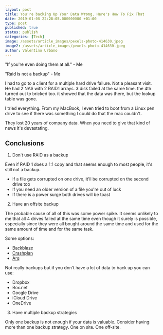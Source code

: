 ```yaml
---
layout: post
title: You're backing Up Your Data Wrong, Here's How To Fix That
date: 2019-01-08 22:28:05.000000000 +01:00
type: post
published: true
status: publish
categories: [Tech]
image: /assets/article_images/pexels-photo-414630.jpeg
image2: /assets/article_images/pexels-photo-414630.jpeg
author: Valentino Urbano
---
```


"If you're even doing them at all." - Me

"Raid is not a backup" - Me

I had to go to a client for a multiple hard drive failure. Not a pleasant visit. He had 2 NAS with 2 RAID1 arrays. 3 disk failed at the same time. the 4th turned out to bricked too. it showed that the data was there, but the lookup table was gone.

I tried everything. From my MacBook, I even tried to boot from a Linux pen drive to see if there was something I could do that the mac couldn't.

They lost 20 years of company data. When you need to give that kind of news it's devastating.

## Conclusions

1.  Don't use RAID as a backup

Even if RAID 1 does a 1:1 copy and that seems enough to most people, it's still not a backup.

- If a file gets corrupted on one drive, it'll be corrupted on the second drive too
- If you need an older version of a file you're out of luck
- If there is a power surge both drives will be toast

2.  Have an offsite backup

The probable cause of all of this was some power spike. It seems unlikely to me that all 4 drives failed at the same time even though it surely is possible, especially since they were all bought around the same time and used for the same amount of time and for the same task.

Some options:

- [Backblaze][0]
- [Crashplan][1]
- [Arq][2]

Not really backups but if you don't have a lot of data to back up you can use:

- Dropbox
- Box.net
- Google Drive
- iCloud Drive
- OneDrive

3.  Have multiple backup strategies

Only one backup is not enough if your data is valuable. Consider having more than one backup strategy. One on site. One off-site.

[0]: https://www.backblaze.com/
[1]: https://www.crashplan.com/en-us/
[2]: https://www.arqbackup.com/
